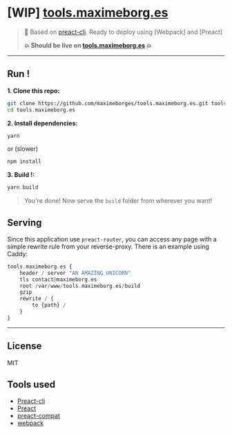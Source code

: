 # [WIP] [tools.maximeborg.es](https://tools.maximeborg.es)

> :rocket: Based on [preact-cli](https://github.com/developit/preact-cli). Ready to deploy using [Webpack] and [Preact]
>
> **:boom: Should be live on [tools.maximeborg.es](https://tools.maximeborg.es) :boom:**


---


## Run !

**1. Clone this repo:**

```sh
git clone https://github.com/maximeborges/tools.maximeborg.es.git tools.maximeborg.es
cd tools.maximeborg.es
```

**2. Install dependencies:**
```sh
yarn
```
or (slower)
```sh
npm install
```

**3. Build !:**

```sh
yarn build
```

> You're done! Now serve the `build` folder from wherever you want!


## Serving

Since this application use `preact-router`, you can access any page with a simple rewrite rule from your reverse-proxy.  There is an example using Caddy: 

```haskell
tools.maximeborg.es {
    header / server "AN AMAZING UNICORN"
    tls contact@maximeborg.es
    root /var/www/tools.maximeborg.es/build
    gzip
    rewrite / {
        to {path} /
    }
}
```


---


## License

MIT


## Tools used

* [Preact-cli](https://github.com/developit/preact-cli)
* [Preact](https://github.com/developit/preact)
* [preact-compat](https://github.com/developit/preact-compat)
* [webpack](https://webpack.github.io)
